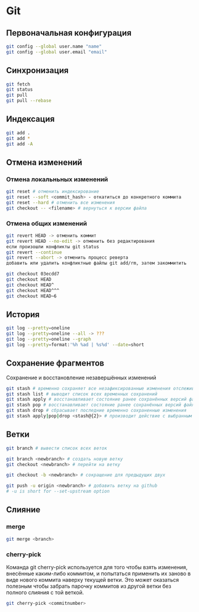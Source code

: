# Git

## Первоначальная конфигурация

```bash
git config --global user.name "name"
git config --global user.email "email"
```

## Синхронизация

```bash
git fetch
git status
git pull
git pull --rebase
```

## Индексация

```bash
git add .
git add *
git add -A
```

## Отмена изменений

### Отмена локальньных изменений

```bash
git reset # отменить индексирование
git reset --soft <commit_hash> - откатиться до конкретного коммита
git reset --hard # отменить все изменения
git checkout -- <filename> # вернуться к версии файла
```

### Отмена общих изменений

```bash
git revert HEAD -> отменить коммит
git revert HEAD --no-edit -> отменить без редактирования
если произошли конфликты git status
git revert --continue
git revert --abort -> отменить процесс реверта
добавить или удалить конфликтные файлы git add/rm, затем закоммитить
```

```bash
git checkout 03ecdd7
git checkout HEAD
git checkout HEAD^
git checkout HEAD^^^
git checkout HEAD~6
```

## История

```bash
git log --pretty=oneline
git log --pretty=oneline --all -> ???
git log --pretty=oneline --graph
git log --pretty=format:'%h %ad | %s%d' --date=short
```

## Сохранение фрагментов

Сохранение и восстановление незавершённых изменений
```bash
git stash # временно сохраняет все незафиксированные изменения отслеживаемых файлов
git stash list # выводит список всех временных сохранений
git stash apply # восстанавливает состояние ранее сохранённых версий файлов
git stash pop # восстанавливает состояние ранее сохранённых версий файлов и удаляет их из сохранений
git stash drop # сбрасывает последние временно сохраненныe изменения
git stash apply|pop|drop <stash@{2}> # производит действие с выбранным сохранением
```

## Ветки

```bash
git branch # вывести список всех веток

git branch <newbranch> # создать новую ветку
git checkout <newbranch> # перейти на ветку

git checkout -b <newbranch> # сокращение для предыдущих двух

git push -u origin <newbranch> # добавить ветку на github
# -u is short for --set-upstream option
```

## Слияние

### merge

```bash
git merge <branch>
```

### cherry-pick

Команда git cherry-pick используется для того чтобы взять изменения, внесённые каким-либо коммитом, и попытаться применить их заново в виде нового коммита наверху текущей ветки. Это может оказаться полезным чтобы забрать парочку коммитов из другой ветки без полного слияния с той веткой.

```bash
git cherry-pick <commitnumber>
```
